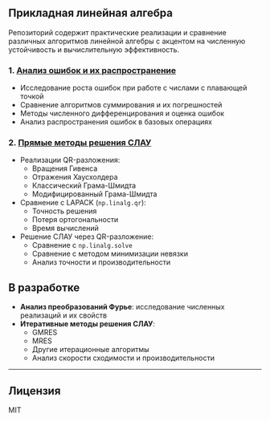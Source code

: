 ## Прикладная линейная алгебра

Репозиторий содержит практические реализации и сравнение различных алгоритмов линейной алгебры с акцентом на численную устойчивость и вычислительную эффективность.

### 1. [Анализ ошибок и их распространение](https://github.com/justnurik/applied_linear_algebra/blob/main/%D0%9E%D1%88%D0%B8%D0%B1%D0%BA%D0%B8%20%D0%B8%20%D0%B8%D1%85%20%D1%80%D0%B0%D1%81%D0%BF%D1%80%D0%BE%D1%81%D1%82%D1%80%D0%B0%D0%BD%D0%B5%D0%BD%D0%B8%D0%B5.ipynb)
- Исследование роста ошибок при работе с числами с плавающей точкой
- Сравнение алгоритмов суммирования и их погрешностей
- Методы численного дифференцирования и оценка ошибок
- Анализ распространения ошибок в базовых операциях

### 2. [Прямые методы решения СЛАУ](https://github.com/justnurik/applied_linear_algebra/blob/main/%D0%9F%D1%80%D1%8F%D0%BC%D1%8B%D0%B5%20%D0%BC%D0%B5%D1%82%D0%BE%D0%B4%D1%8B%20%D1%80%D0%B5%D1%88%D0%B5%D0%BD%D0%B8%D1%8F%3A%20QR%20%D1%80%D0%B0%D0%B7%D0%BB%D0%BE%D0%B6%D0%B5%D0%BD%D0%B8%D1%8F.ipynb)
- Реализации QR-разложения:
  - Вращения Гивенса
  - Отражения Хаусхолдера
  - Классический Грама-Шмидта
  - Модифицированный Грама-Шмидта
- Сравнение с LAPACK (`np.linalg.qr`):
  - Точность решения
  - Потеря ортогональности
  - Время вычислений
- Решение СЛАУ через QR-разложение:
  - Сравнение с `np.linalg.solve`
  - Сравнение с методом минимизации невязки
  - Анализ точности и производительности

## В разработке

- **Анализ преобразований Фурье**: исследование численных реализаций и их свойств
- **Итеративные методы решения СЛАУ**:
  - GMRES
  - MRES
  - Другие итерационные алгоритмы
  - Анализ скорости сходимости и производительности

---

## Лицензия
MIT

